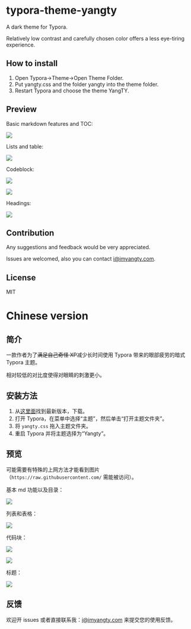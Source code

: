 # typora-theme-yangty

A dark theme for Typora.

Relatively low contrast and carefully chosen color offers a less eye-tiring experience.

## How to install

1. Open Typora->Theme->Open Theme Folder.
2. Put yangty.css and the folder yangty into the theme folder.
3. Restart Typora and choose the theme YangTY.

## Preview

Basic markdown features and TOC:

![](https://github.com/Cgfyufsygsm/typora-theme-yangty/blob/v0.0.3-beta/preview/preview1.png?raw=true)

Lists and table:

![](https://github.com/Cgfyufsygsm/typora-theme-yangty/blob/v0.0.3-beta/preview/preview2.png?raw=true)

Codeblock:

![](https://github.com/Cgfyufsygsm/typora-theme-yangty/blob/v0.0.3-beta/preview/preview3.png?raw=true)

![](https://github.com/Cgfyufsygsm/typora-theme-yangty/blob/v0.0.3-beta/preview/preview4.png?raw=true)

Headings: 

![](https://github.com/Cgfyufsygsm/typora-theme-yangty/blob/v0.0.3-beta/preview/preview5.png?raw=true)

## Contribution

Any suggestions and feedback would be very appreciated.

Issues are welcomed, also you can contact i@imyangty.com.

## License

MIT

# Chinese version

## 简介

一款作者为了~~满足自己奇怪 XP~~减少长时间使用 Typora 带来的眼部疲劳的暗式 Typora 主题。

相对较低的对比度使得对眼睛的刺激更小。

## 安装方法

1. 从[这里面](https://github.com/Cgfyufsygsm/typora-theme-yangty/releases)找到最新版本，下载。
2. 打开 Typora，在菜单中选择“主题”，然后单击“打开主题文件夹”。
3. 将 `yangty.css` 拖入主题文件夹。
4. 重启 Typora 并将主题选择为“Yangty”。

## 预览

可能需要有特殊的上网方法才能看到图片（`https://raw.githubusercontent.com/` 需能被访问）。


基本 md 功能以及目录：

![](https://github.com/Cgfyufsygsm/typora-theme-yangty/blob/v0.0.3-beta/preview/preview1.png?raw=true)

列表和表格：

![](https://github.com/Cgfyufsygsm/typora-theme-yangty/blob/v0.0.3-beta/preview/preview2.png?raw=true)

代码块：

![](https://github.com/Cgfyufsygsm/typora-theme-yangty/blob/v0.0.3-beta/preview/preview3.png?raw=true)

![](https://github.com/Cgfyufsygsm/typora-theme-yangty/blob/v0.0.3-beta/preview/preview4.png?raw=true)

标题：

![](https://github.com/Cgfyufsygsm/typora-theme-yangty/blob/v0.0.3-beta/preview/preview5.png?raw=true)

## 反馈

欢迎开 issues 或者直接联系我：i@imyangty.com 来提交您的使用反馈。